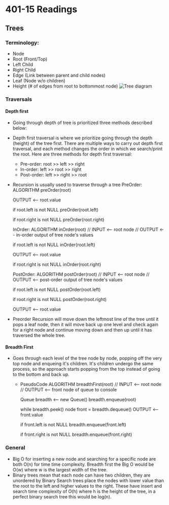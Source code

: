 # 401-15 Readings

## Trees
### Terminology:
- Node
- Root (Front/Top)
- Left Child
- Right Child
- Edge (Link between parent and child nodes)
- Leaf (Node w/o children)
- Height (# of edges from root to bottommost node)
![Tree diagram](https://codefellows.github.io/common_curriculum/data_structures_and_algorithms/Code_401/class-15/resources/images/BinaryTree1.PNG)

### Traversals
#### Depth first
- Going through depth of tree is prioritized three methods described below:
- Depth first traversal is where we prioritize going through the depth (height) of the tree first. There are multiple ways to carry out depth first traversal, and each method changes the order in which we search/print the root. Here are three methods for depth first traversal:
  - Pre-order: root >> left >> right
  - In-order: left >> root >> right
  - Post-order: left >> right >> root

- Recursion is usually used to traverse through a tree
    PreOrder:
    ALGORITHM preOrder(root)

    OUTPUT <-- root.value

    if root.left is not NULL
      preOrder(root.left)

    if root.right is not NULL
      preOrder(root.right)

    InOrder:
    ALGORITHM inOrder(root)
    // INPUT <-- root node
    // OUTPUT <-- in-order output of tree node's values

    if root.left is not NULL
        inOrder(root.left)

    OUTPUT <-- root.value

    if root.right is not NULL
        inOrder(root.right)

    PostOrder:
    ALGORITHM postOrder(root)
    // INPUT <-- root node
    // OUTPUT <-- post-order output of tree node's values

    if root.left is not NULL
        postOrder(root.left)

    if root.right is not NULL
        postOrder(root.right)

    OUTPUT <-- root.value

- Preorder Recursion will move down the leftmost line of the tree until it pops a leaf node, then it will move back up one level and check again for a right node and continue moving down and then up until it has traversed the whole tree.

#### Breadth First
- Goes through each level of the tree node by node, popping off the very top node and enqueing it's children. It's children undergo the same process, so the approach starts popping from the top instead of going to the bottom and back up. 
  - PseudoCode
    ALGORITHM breadthFirst(root)
    // INPUT  <-- root node
    // OUTPUT <-- front node of queue to console

    Queue breadth <-- new Queue()
    breadth.enqueue(root)

    while breadth.peek()
      node front = breadth.dequeue()
      OUTPUT <-- front.value

      if front.left is not NULL
        breadth.enqueue(front.left)

      if front.right is not NULL
        breadth.enqueue(front.right)

### General
- Big O for inserting a new node and searching for a specific node are both O(n) for time time complexity. Breadth first the Big O would be O(w) where w is the largest width of the tree.
- Binary trees mean that each node can have two children, they are unordered by Binary Search trees place the nodes with lower value than the root to the left and higher values to the right. These have insert and search time complexity of O(h) where h is the height of the tree, in a perfect binary search tree this would be log(n).